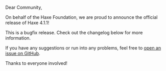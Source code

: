 Dear Community,

On behalf of the Haxe Foundation, we are proud to announce the official release of Haxe 4.1.1!

This is a bugfix release. Check out the changelog below for more information.

If you have any suggestions or run into any problems, feel free to [open an issue on GitHub](https://github.com/HaxeFoundation/haxe/issues).

Thanks to everyone involved!